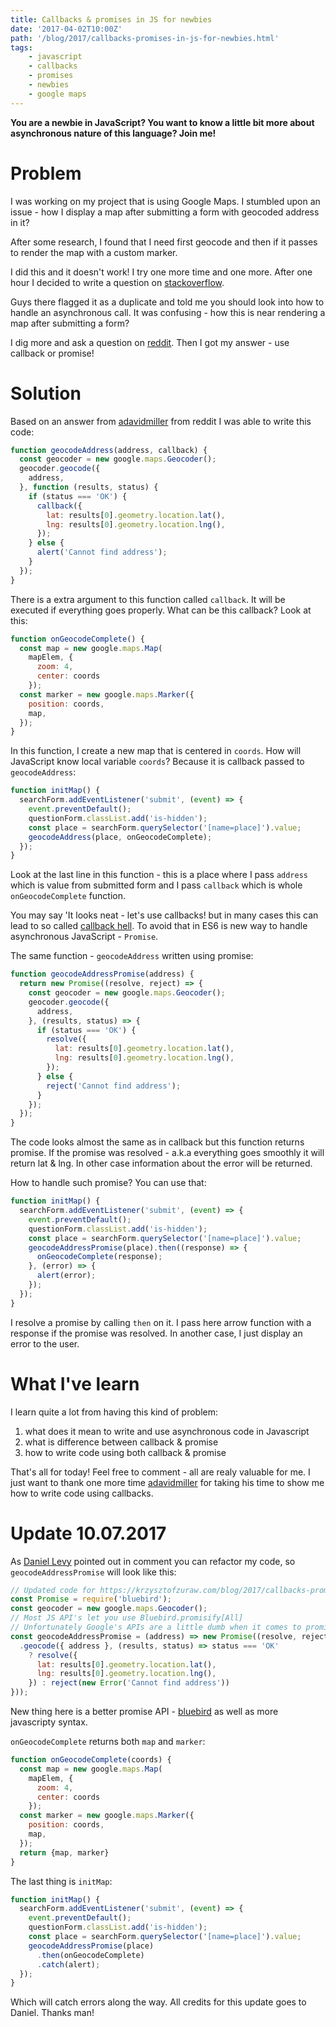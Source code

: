 ```yaml
---
title: Callbacks & promises in JS for newbies
date: '2017-04-02T10:00Z'
path: '/blog/2017/callbacks-promises-in-js-for-newbies.html'
tags:
    - javascript
    - callbacks
    - promises
    - newbies
    - google maps
---
```


**You are a newbie in JavaScript? You want to know a little bit more
about asynchronous nature of this language? Join me!**

Problem
=======

I was working on my project that is using Google Maps. I stumbled upon
an issue - how I display a map after submitting a form with geocoded
address in it?

After some research, I found that I need first geocode and then if it
passes to render the map with a custom marker.

I did this and it doesn't work! I try one more time and one more. After
one hour I decided to write a question on
[stackoverflow](http://stackoverflow.com/questions/43029193/display-map-after-form-submission-with-geocoded-address).

Guys there flagged it as a duplicate and told me you should look into
how to handle an asynchronous call. It was confusing - how this is near
rendering a map after submitting a form?

I dig more and ask a question on
[reddit](https://www.reddit.com/r/learnjavascript/comments/61nq5t/display_map_after_form_submission_with_geocoded/).
Then I got my answer - use callback or promise!

Solution
========

Based on an answer from
[adavidmiller](https://www.reddit.com/user/adavidmiller) from reddit I
was able to write this code:

```javascript
function geocodeAddress(address, callback) {
  const geocoder = new google.maps.Geocoder();
  geocoder.geocode({
    address,
  }, function (results, status) {
    if (status === 'OK') {
      callback({
        lat: results[0].geometry.location.lat(),
        lng: results[0].geometry.location.lng(),
      });
    } else {
      alert('Cannot find address');
    }
  });
}
```

There is a extra argument to this function called `callback`. It will be
executed if everything goes properly. What can be this callback? Look at
this:

```javascript
function onGeocodeComplete() {
  const map = new google.maps.Map(
    mapElem, {
      zoom: 4,
      center: coords
    });
  const marker = new google.maps.Marker({
    position: coords,
    map,
  });
}
```

In this function, I create a new map that is centered in `coords`. How
will JavaScript know local variable `coords`? Because it is callback
passed to `geocodeAddress`:

```javascript
function initMap() {
  searchForm.addEventListener('submit', (event) => {
    event.preventDefault();
    questionForm.classList.add('is-hidden');
    const place = searchForm.querySelector('[name=place]').value;
    geocodeAddress(place, onGeocodeComplete);
  });
}
```

Look at the last line in this function - this is a place where I pass
`address` which is value from submitted form and I pass `callback` which
is whole `onGeocodeComplete` function.

You may say 'It looks neat - let's use callbacks! but in many cases this
can lead to so called [callback hell](http://callbackhell.com/). To
avoid that in ES6 is new way to handle asynchronous JavaScript -
`Promise`.

The same function - `geocodeAddress` written using promise:

```javascript
function geocodeAddressPromise(address) {
  return new Promise((resolve, reject) => {
    const geocoder = new google.maps.Geocoder();
    geocoder.geocode({
      address,
    }, (results, status) => {
      if (status === 'OK') {
        resolve({
          lat: results[0].geometry.location.lat(),
          lng: results[0].geometry.location.lng(),
        });
      } else {
        reject('Cannot find address');
      }
    });
  });
}
```

The code looks almost the same as in callback but this function returns
promise. If the promise was resolved - a.k.a everything goes smoothly it
will return lat & lng. In other case information about the error will be
returned.

How to handle such promise? You can use that:

```javascript
function initMap() {
  searchForm.addEventListener('submit', (event) => {
    event.preventDefault();
    questionForm.classList.add('is-hidden');
    const place = searchForm.querySelector('[name=place]').value;
    geocodeAddressPromise(place).then((response) => {
      onGeocodeComplete(response);
    }, (error) => {
      alert(error);
    });
  });
}
```

I resolve a promise by calling `then` on it. I pass here arrow function
with a response if the promise was resolved. In another case, I just
display an error to the user.

What I've learn
===============

I learn quite a lot from having this kind of problem:

1.  what does it mean to write and use asynchronous code in Javascript
2.  what is difference between callback & promise
3.  how to write code using both callback & promise

That's all for today! Feel free to comment - all are realy valuable for
me. I just want to thank one more time
[adavidmiller](https://www.reddit.com/user/adavidmiller) for taking his
time to show me how to write code using callbacks.

Update 10.07.2017
=================

As [Daniel Levy](https://github.com/justsml) pointed out in comment you
can refactor my code, so `geocodeAddressPromise` will look like this:

```javascript
// Updated code for https://krzysztofzuraw.com/blog/2017/callbacks-promises-in-js-for-newbies.html
const Promise = require('bluebird');
const geocoder = new google.maps.Geocoder();
// Most JS API's let you use Bluebird.promisify[All] 
// Unfortunately Google's APIs are a little dumb when it comes to promises and Node callbacks.
const geocodeAddressPromise = (address) => new Promise((resolve, reject) => geocoder
  .geocode({ address }, (results, status) => status === 'OK'
    ? resolve({
      lat: results[0].geometry.location.lat(),
      lng: results[0].geometry.location.lng(),
    }) : reject(new Error('Cannot find address'))
}));
```

New thing here is a better promise API -
[bluebird](http://bluebirdjs.com/docs/getting-started.html) as well as
more javascripty syntax.

`onGeocodeComplete` returns both `map` and `marker`:

```javascript
function onGeocodeComplete(coords) {
  const map = new google.maps.Map(
    mapElem, {
      zoom: 4,
      center: coords
    });
  const marker = new google.maps.Marker({
    position: coords,
    map,
  });
  return {map, marker}
}
```

The last thing is `initMap`:

```javascript
function initMap() {
  searchForm.addEventListener('submit', (event) => {
    event.preventDefault();
    questionForm.classList.add('is-hidden');
    const place = searchForm.querySelector('[name=place]').value;
    geocodeAddressPromise(place)
      .then(onGeocodeComplete)
      .catch(alert);
  });
}
```

Which will catch errors along the way. All credits for this update goes
to Daniel. Thanks man!
